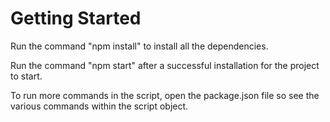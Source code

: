 # Getting Started
Run the command  "npm install" to install all the dependencies.

Run the command "npm start" after a successful installation for the project to start.

To run more commands in the script, open the package.json file so see the various commands within the script object.

